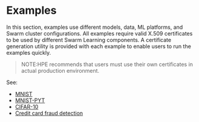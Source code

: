 # <a name="GUID-1F38FA71-0483-40E1-B6DE-1C627C3D50CD"/> Examples

In this section, examples use different models, data, ML platforms, and Swarm cluster configurations. All examples require valid X.509 certificates to be used by different Swarm Learning components. A certificate generation utility is provided with each example to enable users to run the examples quickly.

<blockquote>
NOTE:HPE recommends that users must use their own certificates in actual production environment.

</blockquote>

See:
-   [MNIST](MNIST.md)
-   [MNIST-PYT](MNIST-PYT.md)
-   [CIFAR-10](CIFAR-10.md)
-   [Credit card fraud detection](Credit_card_fraud_detection.md)
